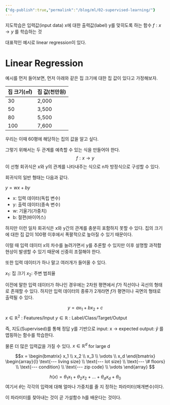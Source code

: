 ```yaml
---
{"dg-publish":true,"permalink":"/blog/ml/02-supervised-learning/"}
---
```


지도학습은 입력값(input data) x에 대한 출력값(label) y를 맞히도록 하는 함수 $f: x → y$ 를 학습하는 것

대표적인 예시로 linear regression이 있다.

# Linear Regression

예시를 먼저 들어보면,
먼저 아래와 같은 집 크기에 대한 집 값이 있다고 가정해보자.

| 집 크기(㎡) | 집 값(천만원) |
| ------- | -------- |
| 30      | 2,000    |
| 50      | 3,500    |
| 80      | 5,500    |
| 100     | 7,600    |

우리는 이때 60평에 해당하는 집의 값을 알고 싶다.

그렇기 위해서는 두 관계를 예측할 수 있는 식을 만들어야 한다.
$$f: x → y$$
이 선형 회귀식은 x와 y의 관계를 나타내주는 식으로 n차 방정식으로 구성할 수 있다.

회귀식의 일반 형태는 다음과 같다.

$y = wx + by$

- x: 입력 데이터(독립 변수)
- y: 출력 데이터(종속 변수)
- w: 기울기(가중치)
- b: 절편(바이어스)

하지만 이런 일차 회귀식은 x와 y간의 관계를 충분히 포함하지 못할 수 있다.
집의 크기에 대한 집 값이 100평 이후에서 폭팔적으로 높아질 수 있기 때문이다. 

이럴 때 입력 데이터 x의 차수를 늘려가면서 y를 추론할 수 있지만 이후 설명할 과적합 현상이 발생할 수 있기 때문에 신중히 조절해야 한다.

또한 입력 데이터가 하나 말고 여러개가 들어올 수 있다.

$x_1$: 집 크기
$x_2$: 주변 범죄율

이전에 말한 입력 데이터가 하나인 경우에는 2차원 평면에서 $f$가 직선이나 곡선의 형태로 존재할 수 있다.
하지만 입력 데이터의 종류가 2개라면 $f$가 평면이나 곡면의 형태로 출력될 수 있다.

$$ y = ax_1 + bx_2 + c$$
$x \in \mathbb{R}^2$ : Features/Input
$y \in \mathbb{R}$ : Label/Class/Target/Output

즉, 지도(Supervised)를 통해 정답 y를 기반으로 input: x → expected output: $\hat{y}$ 를 맵핑하는 함수를 학습한다.

물론 더 많은 입력값을 가질 수 있다.
$x \in \mathbb{R}^d$ for large d

$$x = \begin{bmatrix}
x_1 \\
x_2 \\
x_3 \\
\vdots \\
x_d
\end{bmatrix}
\begin{array}{l}
\text{--- living size} \\
\text{--- lot size} \\
\text{--- \# floors} \\
\text{--- condition} \\
\text{--- zip code} \\
\vdots
\end{array}
$$

$$ h(x) = \theta_1 x_1 + \theta_2 x_2 + ... + \theta_d x_d + \theta_0 $$
여기서 $\theta$는 각각의 입력에 대해 얼마나 가중치를 줄 지 정하는 파라미터(매개변수)이다.

이 파라미터를 찾아내는 것이 곧 가설함수 h를 배운다는 것이다.